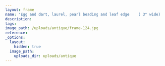 ```yaml
---
layout: frame
name: 'Egg and dart, laurel, pearl beading and leaf edge    ( 3" wide)'
description:
tags:
image_path: /uploads/antique/frame-124.jpg
reference:
_options:
  layout:
    hidden: true
  image_path:
    uploads_dir: uploads/antique
---
```

